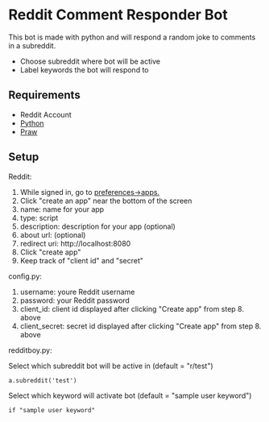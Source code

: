 # **Reddit Comment Responder Bot**

This bot is made with python and will respond a random joke to comments in a subreddit.

* Choose subreddit where bot will be active
* Label keywords the bot will respond to

## Requirements

* Reddit Account
* [Python](https://www.python.org/downloads/)
* [Praw](https://praw.readthedocs.io/en/stable/getting_started/installation.html)

## Setup 

Reddit:

1. While signed in, go to [preferences->apps.](https://www.reddit.com/prefs/apps/)
2. Click "create an app" near the bottom of the screen
3. name: name for your app
4. type: script
5. description: description for your app (optional)
6. about url: (optional)
7. redirect uri: http://localhost:8080
8. Click "create app"
9. Keep track of "client id" and "secret"

config.py:
1. username: youre Reddit username
2. password: your Reddit password
3. client_id: client id displayed after clicking "Create app" from step 8. above
4. client_secret: secret id displayed after clicking "Create app" from step 8. above

redditboy.py:

Select which subreddit bot will be active in (default = "r/test")

`a.subreddit('test')                                                                                                                                                            `

Select which keyword will activate bot (default = "sample user keyword")

`if "sample user keyword"                                                                                                                                                       `






